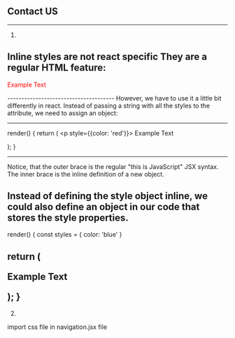 Contact US 
-----------
-------------
1.
Inline styles are not react specific They are a regular HTML feature:
-------------------------------------
<p style="color: red">Example Text</p>
--------------------------------------
However, we have to use it a little bit differently in react. Instead of passing a string with all the styles to the attribute, we need to assign an object:

---------------------------------------

render() {
    return (
         <p style={{color: 'red'}}>
            Example Text
        </p>
    );
}

---------------------------------------

Notice, that the outer brace is the regular "this is JavaScript" JSX syntax. The inner brace is the inline definition of a new object.

Instead of defining the style object inline, we could also define an object in our code that stores the style properties.
--------------------------------------
render() {
  const styles = {
    color: 'blue'
  }

  return (
      <p style={styles}>
        Example Text
      </p>
  );
}
----------------------------------------




2.

import css file in navigation.jsx file
